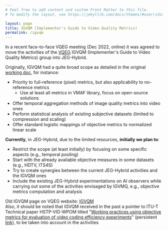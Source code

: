 ```yaml
---
# Feel free to add content and custom Front Matter to this file.
# To modify the layout, see https://jekyllrb.com/docs/themes/#overriding-theme-defaults

layout: page
title: IGVQM (Implementer's Guide to Video Quality Metrics)
permalink: /igvqm
---
```


In a recent face-to-face VQEG meeting (Dec 2022, online) it was agreed to move the activities of the [VQEG](https://vqeg.org) IGVQM (Implementer's Guide to Video Quality Metrics) group into JEG-Hybrid.

Originally, IGVQM had a quite broad scope as detailed in the original [working doc](https://docs.google.com/document/d/1w3rgGxDHFehwdwtVXENtngAPsMhGnPlAsiU2v0Tu6nU/edit?usp=sharing), for instance:

* Priority to full-reference (pixel) metrics, but also applicability to no-reference metrics
    * Use at least all metrics in VMAF library, focus on open-source solutions
* Offer temporal aggregation methods of image quality metrics into video ones
* Perform statistical analysis of existing subjective datasets (limited to compression and scaling)
* Offer standard logistic mappings of objective metrics to normalized linear scale

**Currently**, in JEG-Hybrid, due to the limited resources, **initially we plan to**:

* Restrict the scope (at least initially) by focusing on some specific aspects (e.g., temporal pooling)
* Start with the already available objective measures in some datasets (e.g., HDTV, ITS4S)
* Try to create synergies between the current JEG-Hybrid activities and the IGVQM ones
* Include the existing JEG-Hybrid experimentations on AI observers while carrying out some of the activities envisaged by IGVMQ, e.g., objective metrics computation and analysis

Old IGVQM page on VQEG website: [IGVQM](https://www.vqeg.org/projects/implementer-s-guide-to-video-quality-metrics-igvqm/)   
Also, it should be noted that IGVQM received in the past a pointer to ITU-T Technical paper HSTP-VID-WPOM titled "[Working practices using objective metrics for evaluation of video coding efficiency experiments](https://www.itu.int/pub/T-TUT-ASC-2020-HSTP1)" (persistent [link](http://handle.itu.int/11.1002/pub/8160e8da-en)), to be taken into account in the activities

